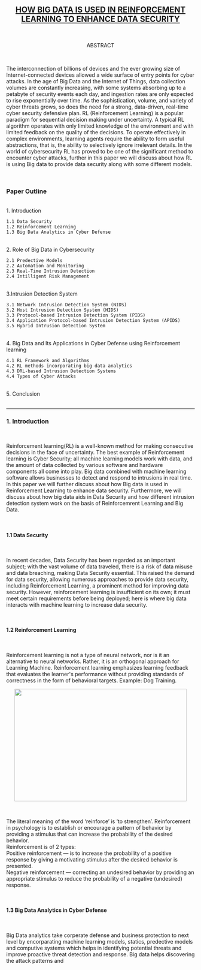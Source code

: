 
## <u><div align="center">HOW BIG DATA IS USED IN REINFORCEMENT LEARNING TO ENHANCE DATA SECURITY</u> </div>
<br>


<p> <div align="center"> 
        ABSTRACT 
</div> </p> 

<br>

<p>The interconnection of billions of devices and the ever growing size of Internet-connected devices allowed a wide surface of entry points for cyber attacks. In the age of Big Data and the Internet of Things, data collection volumes are constantly increasing, with some systems absorbing up to a petabyte of security events each day, and ingestion rates are only expected to rise exponentially over time. As the sophistication, volume, and variety of cyber threats grows, so does the need for a strong, data-driven, real-time cyber security defensive plan. RL (Reinforcement Learning) is a popular paradigm for sequential decision making under uncertainty. A typical RL algorithm operates with only limited knowledge of the environment and with limited feedback on the quality of the decisions. To operate effectively in complex environments, learning agents require the ability to form useful abstractions, that is, the ability to selectively ignore irrelevant details. In the world of cybersecurity RL has proved to be one of the significant method to encounter cyber attacks, further in this paper we will discuss about how RL is using Big data to provide data security along with some different models.  </p>

<br>

### Paper Outline
<br>
1. Introduction

    1.1 Data Security  
    1.2 Reinforcement Learning 
    1.3 Big Data Analytics in Cyber Defense
<br>
2. Role of Big Data in Cybersecurity

    2.1 Predective Models
    2.2 Automation and Monitoring
    2.3 Real-Time Intrusion Detection 
    2.4 Intilligent Risk Management 
<br>        
3.Intrusion Detection System

    3.1 Network Intrusion Detection System (NIDS)
    3.2 Host Intrusion Detection System (HIDS)
    3.3 Protocol-based Intrusion Detection System (PIDS)
    3.4 Application Protocol-based Intrusion Detection System (APIDS)
    3.5 Hybrid Intrusion Detection System 

<br>
4. Big Data and Its Applications in Cyber Defense using Reinforcement learning 

    4.1 RL Framework and Algorithms
    4.2 RL methods incorporating big data analytics
    4.3 DRL-based Intrusion Detection Systems
    4.4 Types of Cyber Attacks

<br>
5. Conclusion


<br>

<br>

---


### 1. Introduction 
<br>
<p>Reinforcement learning(RL) is a well-known method for making consecutive decisions in the face of uncertainty. The best example of Reinforcement learning is Cyber Security; all machine learning models work with data, and the amount of data collected by various software and hardware components all come into play. Big data combined with machine learning software allows businesses to detect and respond to intrusions in real time. In this paper we will further discuss about how Big data is used in Reinforcement Learning to enhance data security. Furthermore, we will discuss about how big data aids in Data Security and how different intrusion detection system work on the basis of Reinforcemrent Learning and Big Data. </p>
<br>

#### 1.1 Data Security 

<br>

<p>In recent decades, Data Security has been regarded as an important subject; with the vast volume of data traveled, there is a risk of data misuse and data breaching, making Data Security essential. This raised the demand for data security, allowing numerous approaches to provide data security, including Reinforcement Learning, a prominent method for improving data security. However, reinforcement learning is insufficient on its own; it must meet certain requirements before being deployed; here is where big data interacts with machine learning to increase data security.</p>

<br>


#### 1.2 Reinforcement Learning 

<br>

<p>Reinforcement learning is not a type of neural network, nor is it an alternative to neural networks. Rather, it is an orthogonal approach for Learning Machine. Reinforcement learning emphasizes learning feedback that evaluates the learner&#39;s performance without providing standards of correctness in the form of behavioral targets. Example: Dog Training.</p>

<p align="center">
  <img width="460" height="300" src="https://user-images.githubusercontent.com/89949851/163759545-7a94e009-fe2e-4e16-8b28-2d9ab18e2a7d.png">
</p>

<br>

<p>The literal meaning of the word ‘reinforce’ is ‘to strengthen’. Reinforcement in psychology is to establish or encourage a pattern of behavior by providing a stimulus that can increase the probability of the desired behavior. <br>  Reinforcement is of 2 types: <br>
  Positive reinforcement — is to increase the probability of a positive response by giving a motivating stimulus after the desired behavior is presented.<br>
  Negative reinforcement — correcting an undesired behavior by providing an appropriate stimulus to reduce the probability of a negative (undesired) response.
</p>

<br>

#### 1.3 Big Data Analytics in Cyber Defense

<br>

<p>Big Data analytics take corperate defense and business protection to next level by encorparating machine learning models, statics, predective models and computive systems which helps in identifying potential threats and improve proactive threat detection and response. Big data helps discovering the attack patterns and  </p>
